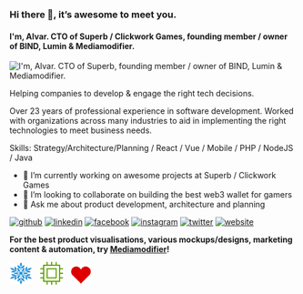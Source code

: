 ### Hi there 👋, it’s awesome to meet you.
#### I'm, **Alvar**. CTO of Superb / Clickwork Games, founding member / owner of **BIND**, Lumin & **Mediamodifier**.
![I'm, **Alvar**. CTO of Superb, founding member / owner of **BIND**, Lumin & **Mediamodifier**.](https://live.staticflickr.com/3552/3654419621_b394b35af8_b.jpg)

Helping companies to develop & engage the right tech decisions.

Over 23 years of professional experience in software development. Worked with organizations across many industries to aid in implementing the right technologies to meet business needs.

Skills: Strategy/Architecture/Planning / React / Vue / Mobile / PHP / NodeJS / Java

- 🔭 I’m currently working on awesome projects at Superb / Clickwork Games 
- 👯 I’m looking to collaborate on building the best web3 wallet for gamers 
- 💬 Ask me about product development, architecture and planning 


[<img src='https://cdn.jsdelivr.net/npm/simple-icons@7.5.0/icons/github.svg' alt='github' height='40'>](https://github.com/alvarlaigna)  [<img src='https://cdn.jsdelivr.net/npm/simple-icons@7.5.0/icons/linkedin.svg' alt='linkedin' height='40'>](https://www.linkedin.com/in/alvarlaigna/)  [<img src='https://cdn.jsdelivr.net/npm/simple-icons@7.5.0/icons/facebook.svg' alt='facebook' height='40'>](https://www.facebook.com/alvarlaigna)  [<img src='https://cdn.jsdelivr.net/npm/simple-icons@7.5.0/icons/instagram.svg' alt='instagram' height='40'>](https://www.instagram.com/alvarlaigna/)  [<img src='https://cdn.jsdelivr.net/npm/simple-icons@7.5.0/icons/twitter.svg' alt='twitter' height='40'>](https://twitter.com/alvarlaigna)  [<img src='https://cdn.jsdelivr.net/npm/simple-icons@7.5.0/icons/icloud.svg' alt='website' height='40'>](https://alvarlaigna.com)  

**For the best product visualisations, various mockups/designs, marketing content & automation, try [Mediamodifier](https://mediamodifier.com/?ref=alvarlaigna)!**

<a href='https://archiveprogram.github.com/'><img src='https://raw.githubusercontent.com/acervenky/animated-github-badges/master/assets/acbadge.gif' width='40' height='40'></a> <a href='https://docs.github.com/en/developers'><img src='https://raw.githubusercontent.com/acervenky/animated-github-badges/master/assets/devbadge.gif' width='40' height='40'></a> <a href='https://docs.github.com/en/github/supporting-the-open-source-community-with-github-sponsors'><img src='https://raw.githubusercontent.com/acervenky/animated-github-badges/master/assets/sponsorbadge.gif' width='35' height='35'></a> 
